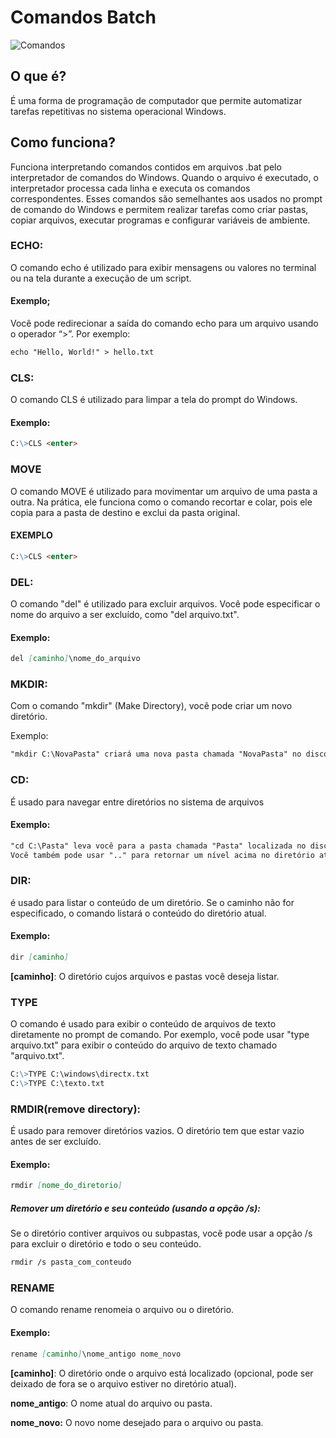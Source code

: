 # Comandos Batch
![Comandos](https://tm.ibxk.com.br/2017/07/28/28181329421599.jpg?ims=1200x675)
## O que é?
 É uma forma de programação de computador que permite automatizar tarefas repetitivas no sistema operacional Windows.
## Como funciona?
 Funciona interpretando comandos contidos em arquivos .bat pelo interpretador de comandos do Windows. Quando o arquivo é executado, o interpretador processa cada linha e executa os comandos correspondentes. Esses comandos são semelhantes aos usados no prompt de comando do Windows e permitem realizar tarefas como criar pastas, copiar arquivos, executar programas e configurar variáveis de ambiente.

### ECHO:
O comando echo é utilizado para exibir mensagens ou valores no terminal ou na tela durante a execução de um script.
#### Exemplo;
Você pode redirecionar a saída do comando echo para um arquivo usando o operador “>”. Por exemplo:
```markdown
echo "Hello, World!" > hello.txt
```


### CLS:
O comando CLS é utilizado para limpar a tela do prompt do Windows.
#### Exemplo:
```markdown
C:\>CLS <enter>
```


### MOVE
O comando MOVE é utilizado para movimentar um arquivo de uma pasta a outra. Na prática, ele funciona como o comando recortar e colar, pois ele copia para a pasta de destino e exclui da pasta original.
#### EXEMPLO
```markdown
C:\>CLS <enter>
```

### DEL:
O comando "del" é utilizado para excluir arquivos. Você pode especificar o nome do arquivo a ser excluído, como "del 
arquivo.txt".

#### Exemplo: 
```markdown
del [caminho]\nome_do_arquivo
```



### MKDIR:
Com o comando "mkdir" (Make Directory), você pode criar um novo diretório.

Exemplo: 
```markdown
"mkdir C:\NovaPasta" criará uma nova pasta chamada "NovaPasta" no disco C.

```
### CD:
 É usado para navegar entre diretórios no sistema de arquivos
#### Exemplo:
 
```markdown
"cd C:\Pasta" leva você para a pasta chamada "Pasta" localizada no disco C. 
Você também pode usar ".." para retornar um nível acima no diretório atual
```
### DIR:
é usado para listar o conteúdo de um diretório. Se o caminho não for especificado, o comando listará o conteúdo do diretório atual. 
#### Exemplo:
```markdown
dir [caminho]
```
**[caminho]**: O diretório cujos arquivos e pastas você deseja listar.

### TYPE
O comando é usado para exibir o conteúdo de arquivos de texto diretamente no prompt de comando. 
Por exemplo, você pode usar "type arquivo.txt" para exibir o conteúdo do arquivo de texto chamado "arquivo.txt".

```markdown
C:\>TYPE C:\windows\directx.txt
C:\>TYPE C:\texto.txt
```
### RMDIR(remove directory):
É usado para remover diretórios vazios. O diretório tem que estar vazio antes de ser excluído.
#### Exemplo:
```markdown
rmdir [nome_do_diretorio]
```


##### Remover um diretório e seu conteúdo (usando a opção /s): 
Se o diretório contiver arquivos ou subpastas, você pode usar a opção /s para excluir o diretório e todo o seu conteúdo.

```markdown
rmdir /s pasta_com_conteudo
```

### RENAME
O comando rename renomeia o arquivo ou o diretório.
#### Exemplo: 
```markdown
rename [caminho]\nome_antigo nome_novo
```

**[caminho]**: O diretório onde o arquivo está localizado (opcional, pode ser deixado de fora se o arquivo estiver no diretório atual).

**nome_antigo**: O nome atual do arquivo ou pasta.

**nome_novo:** O novo nome desejado para o arquivo ou pasta.
